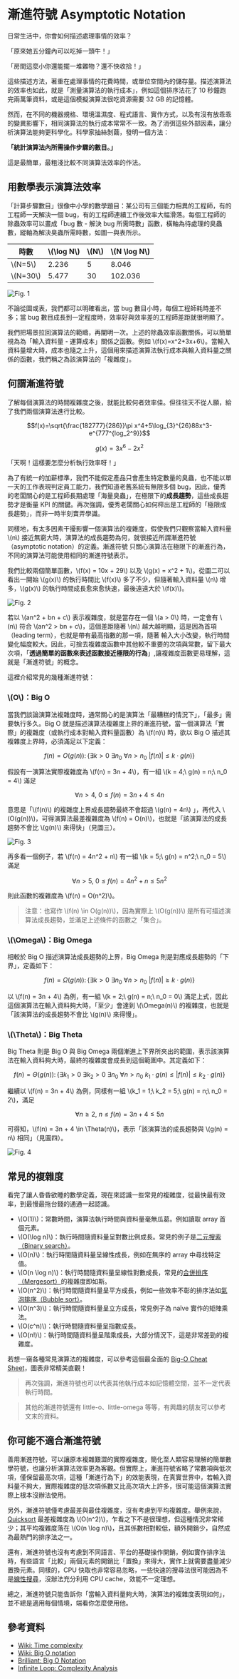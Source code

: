 # 漸進符號 Asymptotic Notation

日常生活中，你會如何描述處理事情的效率？

「原來她五分鐘內可以吃掉一頭牛！」

「房間這麼小你還能擺一堆雜物？還不快收拾！」

這些描述方法，著重在處理事情的花費時間，或單位空間內的儲存量。描述演算法的效率也如此，就是「測量演算法的執行成本」，例如這個排序法花了 10 秒鐘跑完兩萬筆資料，或是這個模擬演算法很吃資源需要 32 GB 的記憶體。

然而，在不同的機器規格、環境溫濕度、程式語言、實作方式，以及有沒有放乖乖的變異影響下，相同演算法的執行成本常常不一致。為了消弭這些外部因素，讓分析演算法能夠更科學化。科學家抽絲剝繭，發明一個方法：

**「統計演算法內所需操作步驟的數目。」**

這是最簡單，最粗淺比較不同演算法效率的作法。

## 用數學表示演算法效率

「計算步驟數目」很像中小學的數學題目：某公司有三個能力相異的工程師，有的工程師一天解決一個 bug，有的工程師連續工作後效率大幅滑落。每個工程師的除蟲效率可以畫成「bug 數 - 解決 bug 所需時數」函數，橫軸為待處理的臭蟲數，縱軸為解決臭蟲所需時數，如圖一與表所示。

| 時數       | \\(\log N\\) | \\(N\\) | \\(N \log N\\) |
| ---------- | ------------ | ------- | -------------- |
| \\(N=5\\)  | 2.236        | 5       | 8.046          |
| \\(N=30\\) | 5.477        | 30      | 102.036        |

![Fig. 1](fig1.png)

不論從圖或表，我們都可以明確看出，當 bug 數目小時，每個工程師耗時差不多；當 bug 數目成長到一定程度時，效率好與效率差的工程師差距就很明顯了。

我們把場景拉回演算法的範疇，再闡明一次。上述的除蟲效率函數關係，可以簡單視為為「輸入資料量 - 運算成本」關係之函數。例如 \\(f(x)=x^2+3x+6\\)。當輸入資料量增大時，成本也隨之上升，這個用來描述演算法執行成本與輸入資料量之關係的函數，我們稱之為該演算法的「複雜度」。

## 何謂漸進符號

了解每個演算法的時間複雜度之後，就能比較何者效率佳。但往往天不從人願，給了我們兩個演算法進行比較。

$$f(x)=\sqrt{\frac{182777}{286}}\pi x^4+5\log_{3}^{26}88x^3-e^{777^{log_2^9}}$$

$$g(x)=3x^6-2x^2$$

「天啊！這樣要怎麼分析執行效率呀！」

為了有統一的加薪標準，我們不能假定產品只會產生特定數量的臭蟲，也不能以單一天的工作表現判定員工能力，我們知道老舊系統有無限多個 bug，因此，優秀的老闆關心的是工程師長期處理「海量臭蟲」，在極限下的**成長趨勢**，這些成長趨勢才是衡量 KPI 的關鍵。再次強調，優秀老闆關心如何榨出是工程師的「極限成長趨勢」，而非一時半刻賣弄學識。

同樣地，有太多因素干擾影響一個演算法的複雜度，假使我們只觀察當輸入資料量 \\(n\\) 接近無窮大時，演算法的成長趨勢為何，就很接近所謂漸進符號（asymptotic notation）的定義。漸進符號 只關心演算法在極限下的漸進行為，不同的演算法可能使用相同的漸進符號表示。

我們比較兩個簡單函數，\\(f(x) = 10x + 29\\) 以及 \\(g(x) = x^2 + 1\\)。從圖二可以看出一開始 \\(g(x)\\) 的執行時間比 \\(f(x)\\) 多了不少，但隨著輸入資料量 \\(n\\) 增多，\\(g(x)\\) 的執行時間成長愈來愈快速，最後遠遠大於 \\(f(x)\\)。

![Fig. 2](fig2.png)

若以 \\(an^2 + bn + c\\)  表示複雜度，就是當存在一個 \\(a > 0\\) 時，一定會有 \\(n\\) 符合 \\(an^2 > bn + c\\)，這個差距隨著 \\(n\\) 越大越明顯，這是因為首項（leading term），也就是帶有最高指數的那一項，隨著 輸入大小改變，執行時間變化幅度較大。因此，可捨去複雜度函數中其他較不重要的次項與常數，留下最大次項，「**透過簡單的函數來表述函數接近極限的行為**」,讓複雜度函數更易理解，這就是「漸進符號」的概念。

這裡介紹常見的幾種漸進符號：

### \\(O\\)：Big O

當我們談論演算法複雜度時，通常關心的是演算法「最糟糕的情況下」，「最多」需要執行多久。Big O 就是描述演算法複雜度上界的漸進符號，當一個演算法「實際」的複雜度（或執行成本對輸入資料量函數）為 \\(f(n)\\) 時，欲以 Big O 描述其複雜度上界時，必須滿足以下定義：

$$f(n) = O(g(n)) \colon \{\exists k>0\ \exists n_0\ \forall n>n_0\ |f(n)| \leq k \cdot g(n)\}$$

假設有一演算法實際複雜度為 \\(f(n) = 3n + 4\\)，有一組 \\(k = 4\;\ g(n) = n\;\ n_0 = 4\\) 滿足

$$\forall n > 4,\ 0 \leq f(n) = 3n + 4 \leq 4n$$

意思是「\\(f(n)\\) 的複雜度上界成長趨勢最終不會超過 \\(g(n) = 4n\\) 」，再代入 \\(O(g(n))\\)，可得演算法最差複雜度為 \\(f(n) = O(n)\\)，也就是「該演算法的成長趨勢不會比 \\(g(n)\\) 來得快」（見圖三）。

![Fig. 3](fig3.png)

再多看一個例子，若 \\(f(n) = 4n^2 + n\\) 有一組 \\(k = 5\;\ g(n) = n^2\;\ n_0 = 5\\) 滿足

$$\forall n > 5,\ 0 \leq f(n) = 4n^2 + n \leq 5n^2$$

則此函數的複雜度為 \\(f(n) = O(n^2)\\)。

> 注意：也寫作 \\(f(n) \in O(g(n))\\)，因為實際上 \\(O(g(n))\\) 是所有可描述演算法成長趨勢，並滿足上述條件的函數之「集合」。

### \\(\Omega\\)：Big Omega

相較於 Big O 描述演算法成長趨勢的上界，Big Omega 則是對應成長趨勢的「下界」，定義如下：

$$f(n) = \Omega(g(n)) \colon \{\exists k>0\ \exists n_0\ \forall n>n_0\ |f(n)| \geq k \cdot g(n)\}$$

以 \\(f(n) = 3n + 4\\) 為例，有一組 \\(k = 2\;\ g(n) = n\;\ n_0 = 0\\) 滿足上式，因此這個演算法在輸入資料夠大時，「至少」會達到 \\(\Omega(n)\\) 的複雜度，也就是「該演算法的成長趨勢不會比 \\(g(n)\\) 來得慢」。

### \\(\Theta\\)：Big Theta

Big Theta 則是 Big O 與 Big Omega 兩個漸進上下界所夾出的範圍，表示該演算法在輸入資料夠大時，最終的複雜度會成長到這個範圍中。其定義如下：

$$f(n) = \Theta(g(n)) \colon \{\exists k_1>0\ \exists k_2>0\ \exists n_0\ \forall n>n_0\ k_1 \cdot g(n) \leq |f(n)| \leq k_2 \cdot g(n)\}$$

繼續以 \\(f(n) = 3n + 4\\) 為例，同樣有一組 \\(k_1 = 1\;\ k_2 = 5\;\ g(n) = n\;\ n_0 = 2\\)，滿足

$$\forall n \geq 2,\ n \leq f(n) = 3n + 4 \leq 5n$$

可得知，\\(f(n) = 3n + 4 \in \Theta(n)\\)，表示「該演算法的成長趨勢與 \\(g(n) = n\\) 相同」（見圖四）。

![Fig. 4](fig4.png)

## 常見的複雜度

看完了讓人昏昏欲睡的數學定義，現在來認識一些常見的複雜度，從最快最有效率，到最慢最拖台錢的通通一起認識。

- \\(O(1)\\)：常數時間，演算法執行時間與資料量毫無瓜葛。例如讀取 array 首個元素。
- \\(O(\log n)\\)：執行時間隨資料量呈對數比例成長。常見的例子是[二元搜索（Binary search）](../../searching/binary_search)。
- \\(O(n)\\)：執行時間隨資料量呈線性成長，例如在無序的 array 中尋找特定值。
- \\(O(n \log n)\\)：執行時間隨資料量呈線性對數成長，常見的[合併排序（Mergesort）](../../sorting/mergesort)的複雜度即如斯。
- \\(O(n^2)\\)：執行時間隨資料量呈平方成長，例如一些效率不彰的排序法如[氣泡排序（Bubble sort）](../../sorting/bubble_sort)。
- \\(O(n^3)\\)：執行時間隨資料量呈立方成長，常見例子為 naïve 實作的矩陣乘法。
- \\(O(c^n)\\)：執行時間隨資料量呈指數成長。
- \\(O(n!)\\)：執行時間隨資料量呈階乘成長，大部分情況下，這是非常差勁的複雜度。

若想一窺各種常見演算法的複雜度，可以參考這個最全面的 [Big-O Cheat Sheet](http://bigocheatsheet.com/)，圖表非常精美直觀！

> 再次強調，漸進符號也可以代表其他執行成本如記憶體空間，並不一定代表執行時間。

<!-- -->

> 其他的漸進符號還有 little-o、little-omega 等等，有興趣的朋友可以參考文末的資料。

## 你可能不適合漸進符號

善用漸進符號，可以讓原本複雜艱澀的實際複雜度，簡化至人類容易理解的簡單數學符號，也讓分析演算法效率更為客觀。但實際上，漸進符號省略了常數項與低次項，僅保留最高次項，這種「漸進行為下」的效能表現，在真實世界中，若輸入資料量不夠大，實際複雜度的低次項係數又比高次項大上許多，很可能這個演算法實際上根本沒辦法使用。

另外，漸進符號僅考慮最差與最佳複雜度，沒有考慮到平均複雜度。舉例來說，[Quicksort](../../sorting/quicksort) 最差複雜度為 \\(O(n^2)\\)，乍看之下不是很理想，但這種情況非常稀少；其平均複雜度落在 \\(O(n \log n)\\)，且其係數相對較低，額外開銷少，自然成為最熱門的排序法之一。

還有，漸進符號也沒有考慮到不同語言、平台的基礎操作開銷，例如實作排序法時，有些語言「比較」兩個元素的開銷比「置換」來得大，實作上就需要盡量減少置換元素。同樣的，CPU 快取也非常容易忽略，一些快速的搜尋法很可能因為不是[線性搜尋](../../searching/linear_search)，沒辦法充分利用 CPU cache，效能不一定理想。

總之，漸進符號只能告訴你「當輸入資料量夠大時，演算法的複雜度表現如何」，並不總是適用每個情境，端看你怎麼使用他。

## 參考資料

- [Wiki: Time complexity](https://en.wikipedia.org/wiki/Time_complexity)
- [Wiki: Big O notation](https://en.wikipedia.org/wiki/Big_O_notation)
- [Brilliant: Big O Notation](https://brilliant.org/wiki/big-o-notation/)
- [Infinite Loop: Complexity Analysis](http://program-lover.blogspot.com/2008/10/complexity-analysis.html)
